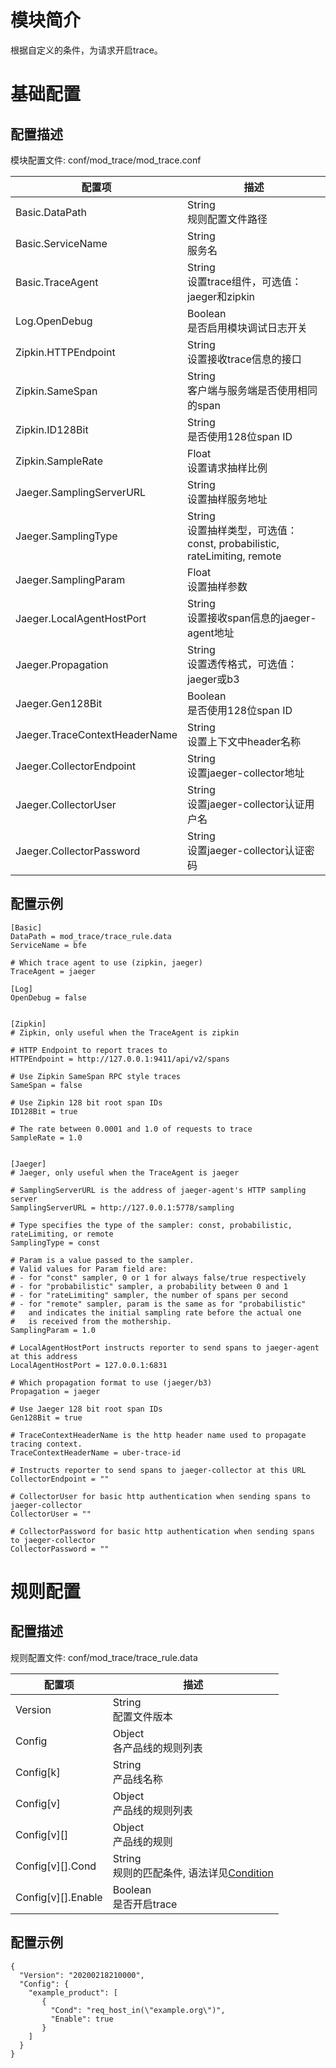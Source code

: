 # 模块简介 

根据自定义的条件，为请求开启trace。

# 基础配置

## 配置描述
模块配置文件: conf/mod_trace/mod_trace.conf

| 配置项                         | 描述                     |
| ------------------------------| -------------------------|
| Basic.DataPath                | String<br>规则配置文件路径 |
| Basic.ServiceName             | String<br>服务名 |
| Basic.TraceAgent              | String<br>设置trace组件，可选值：jaeger和zipkin | 
| Log.OpenDebug                 | Boolean<br>是否启用模块调试日志开关 |
| Zipkin.HTTPEndpoint           | String<br>设置接收trace信息的接口 |
| Zipkin.SameSpan               | String<br>客户端与服务端是否使用相同的span |
| Zipkin.ID128Bit               | String<br>是否使用128位span ID |
| Zipkin.SampleRate             | Float<br>设置请求抽样比例 |
| Jaeger.SamplingServerURL      | String<br>设置抽样服务地址 |
| Jaeger.SamplingType           | String<br>设置抽样类型，可选值：const, probabilistic, rateLimiting, remote |
| Jaeger.SamplingParam          | Float<br>设置抽样参数 |
| Jaeger.LocalAgentHostPort     | String<br>设置接收span信息的jaeger-agent地址 |
| Jaeger.Propagation            | String<br>设置透传格式，可选值：jaeger或b3 |
| Jaeger.Gen128Bit              | Boolean<br>是否使用128位span ID |
| Jaeger.TraceContextHeaderName | String<br>设置上下文中header名称 |
| Jaeger.CollectorEndpoint      | String<br>设置jaeger-collector地址 |
| Jaeger.CollectorUser          | String<br>设置jaeger-collector认证用户名 |
| Jaeger.CollectorPassword      | String<br>设置jaeger-collector认证密码 |



## 配置示例
```
[Basic]
DataPath = mod_trace/trace_rule.data
ServiceName = bfe

# Which trace agent to use (zipkin, jaeger)
TraceAgent = jaeger

[Log]
OpenDebug = false


[Zipkin]
# Zipkin, only useful when the TraceAgent is zipkin

# HTTP Endpoint to report traces to
HTTPEndpoint = http://127.0.0.1:9411/api/v2/spans

# Use Zipkin SameSpan RPC style traces
SameSpan = false

# Use Zipkin 128 bit root span IDs
ID128Bit = true

# The rate between 0.0001 and 1.0 of requests to trace
SampleRate = 1.0


[Jaeger]
# Jaeger, only useful when the TraceAgent is jaeger

# SamplingServerURL is the address of jaeger-agent's HTTP sampling server
SamplingServerURL = http://127.0.0.1:5778/sampling

# Type specifies the type of the sampler: const, probabilistic, rateLimiting, or remote
SamplingType = const

# Param is a value passed to the sampler.
# Valid values for Param field are:
# - for "const" sampler, 0 or 1 for always false/true respectively
# - for "probabilistic" sampler, a probability between 0 and 1
# - for "rateLimiting" sampler, the number of spans per second
# - for "remote" sampler, param is the same as for "probabilistic"
#   and indicates the initial sampling rate before the actual one
#   is received from the mothership.
SamplingParam = 1.0

# LocalAgentHostPort instructs reporter to send spans to jaeger-agent at this address
LocalAgentHostPort = 127.0.0.1:6831

# Which propagation format to use (jaeger/b3)
Propagation = jaeger

# Use Jaeger 128 bit root span IDs
Gen128Bit = true

# TraceContextHeaderName is the http header name used to propagate tracing context.
TraceContextHeaderName = uber-trace-id

# Instructs reporter to send spans to jaeger-collector at this URL
CollectorEndpoint = ""

# CollectorUser for basic http authentication when sending spans to jaeger-collector
CollectorUser = ""

# CollectorPassword for basic http authentication when sending spans to jaeger-collector
CollectorPassword = ""
```

# 规则配置

## 配置描述
规则配置文件: conf/mod_trace/trace_rule.data

| 配置项                      | 描述                                         |
| -------------------------- | -------------------------------------------- |
| Version                    | String<br>配置文件版本                       |
| Config                     | Object<br>各产品线的规则列表                 |
| Config[k]                  | String<br>产品线名称                         |
| Config[v]                  | Object<br>产品线的规则列表                   |
| Config[v][]                | Object<br>产品线的规则                       |
| Config[v][].Cond           | String<br>规则的匹配条件, 语法详见[Condition](../../condition/condition_grammar.md) |
| Config[v][].Enable         | Boolean<br>是否开启trace                      |
  
## 配置示例
```
{
  "Version": "20200218210000",
  "Config": {
    "example_product": [
       {
         "Cond": "req_host_in(\"example.org\")",
         "Enable": true
       }
    ]
  }
}
```
